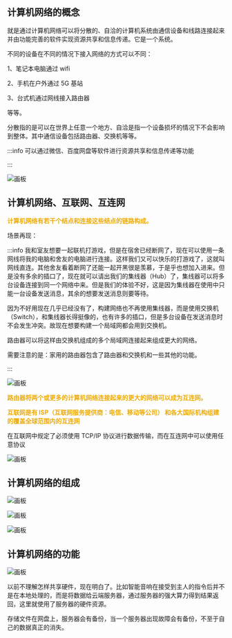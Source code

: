 ## 计算机网络的概念
就是通过计算机网络可以将分散的、自洽的计算机系统由通信设备和线路连接起来并由功能完善的软件实现资源共享和信息传递。它是一个系统。  

不同的设备在不同的情况下接入网络的方式可以不同：

1、笔记本电脑通过 wifi

2、手机在户外通过 5G 基站

3、台式机通过网线接入路由器

等等。

分散指的是可以在世界上任意一个地方、自洽是指一个设备损坏的情况下不会影响到整体。其中通信设备包括路由器、交换机等等。

:::info
可以通过微信、百度网盘等软件进行资源共享和信息传递等功能

:::

![画板](https://cdn.nlark.com/yuque/0/2024/jpeg/48073730/1734761528039-923d2891-9da4-47ee-8ea1-5b3d552df013.jpeg)

## 计算机网络、互联网、互连网
**<font style="color:#ECAA04;">计算机网络有若干个结点和连接这些结点的链路构成。</font>**

场景再现：

:::info
我和室友想要一起联机打游戏，但是在宿舍已经断网了，现在可以使用一条网线将我的电脑和舍友的电脑进行连接。这样我们又可以快乐的打游戏了，这就叫网线直连。其他舍友看着断网了还能一起开黑很是羡慕，于是乎也想加入进来。但是没有多余的插口了，现在就可以请出我们的集线器（Hub）了，集线器可以将多台设备连接到同一个网络中来。但是我们的体验不好，这是因为集线器在使用中只能一台设备发送消息，其余的想要发送消息则要等待。

因为不好用现在几乎已经没有了，构建网络也不再使用集线器，而是使用交换机（Switch），和集线器长得挺像的，也有许多的插口，但是多台设备在发送消息时不会发生冲突。故现在想要构建一个局域网都会用到交换机。

路由器可以将这样由交换机组成的多个局域网连接起来组成更大的网络。

需要注意的是：家用的路由器包含了路由器和交换机和一些其他的功能。

:::

![画板](https://cdn.nlark.com/yuque/0/2024/jpeg/48073730/1734762734314-096090cc-8823-415a-8f43-3fb133a2e6aa.jpeg)

**<font style="color:#ECAA04;">路由器将两个或更多的计算机网络连接起来的更大的网络可以成为互连网。</font>**

**<font style="color:#ECAA04;">互联网是有 ISP（互联网服务提供商：电信、移动等公司） 和各大国际机构组建的覆盖全球范围内的互连网</font>**

在互联网中规定了必须使用 TCP/IP 协议进行数据传输，而在互连网中可以使用任意协议



![画板](https://cdn.nlark.com/yuque/0/2024/jpeg/48073730/1734765028141-db1e8e0e-32a5-4c6a-80d7-44287ede3214.jpeg)

## 计算机网络的组成
![画板](https://cdn.nlark.com/yuque/0/2024/jpeg/48073730/1734764090113-69ffb4ba-72ca-4ab8-a372-9449ea147f3c.jpeg)

![画板](https://cdn.nlark.com/yuque/0/2024/jpeg/48073730/1734764497071-18749fbc-177f-4087-8090-b1cdd306acd2.jpeg)

![画板](https://cdn.nlark.com/yuque/0/2024/jpeg/48073730/1734764965107-2eb94bb9-cd94-476c-86d1-f423b1a99243.jpeg)

## 计算机网络的功能
![画板](https://cdn.nlark.com/yuque/0/2024/jpeg/48073730/1734766228870-31b7aaa3-b0e6-4dbe-bd66-f78348feed5e.jpeg)

以前不理解怎样共享硬件，现在明白了。比如智能音响在接受到主人的指令后并不是在本地处理的，而是将数据给云端服务器，通过服务器的强大算力得到结果返回，这里就使用了服务器的硬件资源。

存储文件在网盘上，服务器会有备份，当一个服务器出现故障会有备份，不至于自己的数据真正的消失。

